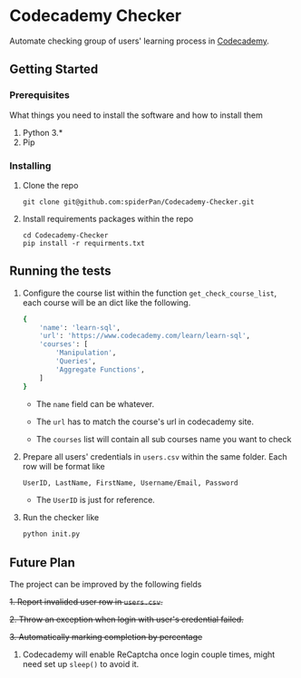# Codecademy Checker

Automate checking group of users' learning process in [Codecademy](https://www.codecademy.com).

## Getting Started


### Prerequisites

What things you need to install the software and how to install them
1. Python 3.*
2. Pip

### Installing

1. Clone the repo
    ```
    git clone git@github.com:spiderPan/Codecademy-Checker.git
    ```
2. Install requirements packages within the repo
    ```
    cd Codecademy-Checker
    pip install -r requirments.txt
    ```

## Running the tests
1. Configure the course list within the function `get_check_course_list`, each course will be an dict like the following. 
    ```bash
    {
        'name': 'learn-sql',
        'url': 'https://www.codecademy.com/learn/learn-sql',
        'courses': [
            'Manipulation',
            'Queries',
            'Aggregate Functions',
        ]
    }
    ```
        
    * The `name` field can be whatever.
        
    * The `url` has to match the course's url in codecademy site.
        
    * The `courses` list will contain all sub courses name you want to check

2. Prepare all users' credentials in `users.csv` within the same folder. Each row will be format like
    ```bash
    UserID, LastName, FirstName, Username/Email, Password
    ```
    * The `UserID` is just for reference.
        
3. Run the checker like
    ```bash
    python init.py
    ```
## Future Plan
The project can be improved by the following fields

~~1. Report invalided user row in `users.csv`.~~

~~2. Throw an exception when login with user's credential failed.~~

~~3. Automatically marking completion by percentage~~

1. Codecademy will enable ReCaptcha once login couple times, might need set up `sleep()` to avoid it.